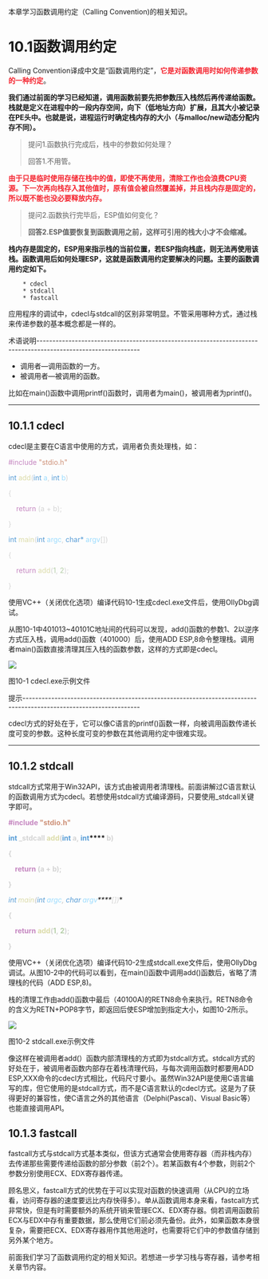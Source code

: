 本章学习函数调用约定（Calling Convention)的相关知识。

# 10.1函数调用约定
Calling Convention译成中文是“函数调用约定”，**<font style="color:#F5222D;">它是对函数调用时如何传递参数的一种约定</font>**。

**我们通过前面的学习已经知道，调用函数前要先把参数压入栈然后再传递给函数。栈就是定义在进程中的一段内存空间，向下（低地址方向）扩展，且其大小被记录在PE头中。也就是说，进程运行时确定栈内存的大小（与malloc/new动态分配内存不同）。**

> 提问1.函数执行完成后，栈中的参数如何处理？
>
> 回答1.不用管。
>

**<font style="color:#F5222D;">由于只是临时使用存储在栈中的值，即使不再使用，清除工作也会浪费CPU资源。下一次再向栈存入其他值时，原有值会被自然覆盖掉，并且栈内存是固定的，所以既不能也没必要释放内存。</font>**

> 提问2.函数执行完毕后，ESP值如何变化？
>
> **回答2.ESP值要恢复到函数调用之前，这样可引用的栈大小才不会缩减。**
>

**栈内存是固定的，ESP用来指示栈的当前位置，若ESP指向栈底，则无法再使用该栈。函数调用后如何处理ESP，这就是函数调用约定要解决的问题。主要的函数调用约定如下。**

        * cdecl
        * stdcall
        * fastcall

应用程序的调试中，cdecl与stdcall的区别非常明显。不管采用哪种方式，通过栈来传递参数的基本概念都是一样的。

术语说明--------------------------------------------------------------------------------------------------------------

+ 调用者—调用函数的一方。
+ 被调用者—被调用的函数。

比如在main()函数中调用printf()函数时，调用者为main()，被调用者为printf()。

-----------------------------------------------------------------------------------------------------------------------

## 10.1.1 cdecl
cdecl是主要在C语言中使用的方式，调用者负责处理栈，如：<font style="color:#c586c0;"></font>

<font style="color:#c586c0;">#include</font><font style="color:#569cd6;"> </font><font style="color:#ce9178;">"stdio.h"</font>



<font style="color:#569cd6;">int</font><font style="color:#d4d4d4;"> </font><font style="color:#dcdcaa;">add</font><font style="color:#d4d4d4;">(</font><font style="color:#569cd6;">int</font><font style="color:#d4d4d4;"> </font><font style="color:#9cdcfe;">a</font><font style="color:#d4d4d4;">, </font><font style="color:#569cd6;">int</font><font style="color:#d4d4d4;"> </font><font style="color:#9cdcfe;">b</font><font style="color:#d4d4d4;">)</font>

<font style="color:#d4d4d4;">{</font>

<font style="color:#d4d4d4;">    </font><font style="color:#c586c0;">return</font><font style="color:#d4d4d4;"> (a + b);</font>

<font style="color:#d4d4d4;">}</font>



<font style="color:#569cd6;">int</font><font style="color:#d4d4d4;"> </font><font style="color:#dcdcaa;">main</font><font style="color:#d4d4d4;">(</font><font style="color:#569cd6;">int</font><font style="color:#d4d4d4;"> </font><font style="color:#9cdcfe;">argc</font><font style="color:#d4d4d4;">, </font><font style="color:#569cd6;">char*</font><font style="color:#d4d4d4;"> </font><font style="color:#9cdcfe;">argv</font><font style="color:#d4d4d4;">[])</font>

<font style="color:#d4d4d4;">{</font>

<font style="color:#d4d4d4;">    </font><font style="color:#c586c0;">return</font><font style="color:#d4d4d4;"> </font><font style="color:#dcdcaa;">add</font><font style="color:#d4d4d4;">(</font><font style="color:#b5cea8;">1</font><font style="color:#d4d4d4;">, </font><font style="color:#b5cea8;">2</font><font style="color:#d4d4d4;">);</font>

<font style="color:#d4d4d4;">}</font>

使用VC++（关闭优化选项）编译代码10-1生成cdecl.exe文件后，使用OllyDbg调试。

从图10-1中401013~40101C地址间的代码可以发现，add()函数的参数1、2以逆序方式压入栈，调用add()函数（401000）后，使用ADD ESP,8命令整理栈。调用者main()函数直接清理其压入栈的函数参数，这样的方式即是cdecl。

![](https://cdn.nlark.com/yuque/0/2020/png/574026/1581157057148-5b4b53a8-61a9-4fcc-b954-8a33f0980f9a.png)

图10-1 cdecl.exe示例文件

提示------------------------------------------------------------------------------------------------------------------

cdecl方式的好处在于，它可以像C语言的printf()函数一样，向被调用函数传递长度可变的参数。这种长度可变的参数在其他调用约定中很难实现。

-----------------------------------------------------------------------------------------------------------------------

## 10.1.2 stdcall
stdcall方式常用于Win32API，该方式由被调用者清理栈。前面讲解过C语言默认的函数调用方式为cdecl。若想使用stdcall方式编译源码，只要使用_stdcall关键字即可。

**<font style="color:#c586c0;">#include</font>****<font style="color:#569cd6;"> </font>****<font style="color:#ce9178;">"stdio.h"</font>**

**<font style="color:#569cd6;">int</font>****<font style="color:#d4d4d4;"> _stdcall </font>****<font style="color:#dcdcaa;">add</font>****<font style="color:#d4d4d4;">(</font>****<font style="color:#569cd6;">int</font>****<font style="color:#d4d4d4;"> a, </font>****<font style="color:#569cd6;">int</font>****<font style="color:#d4d4d4;"> b)</font>**

**<font style="color:#d4d4d4;">{</font>**

**<font style="color:#d4d4d4;">    </font>****<font style="color:#c586c0;">return</font>****<font style="color:#d4d4d4;"> (a + b);</font>**

**<font style="color:#d4d4d4;">}</font>**



**<font style="color:#569cd6;">int</font>****<font style="color:#d4d4d4;"> </font>****<font style="color:#dcdcaa;">main</font>****<font style="color:#d4d4d4;">(</font>****<font style="color:#569cd6;">int</font>****<font style="color:#d4d4d4;"> </font>****<font style="color:#9cdcfe;">argc</font>****<font style="color:#d4d4d4;">, </font>****<font style="color:#569cd6;">char*</font>****<font style="color:#d4d4d4;"> </font>****<font style="color:#9cdcfe;">argv</font>****<font style="color:#d4d4d4;">[])</font>**

**<font style="color:#d4d4d4;">{</font>**

**<font style="color:#d4d4d4;">    </font>****<font style="color:#c586c0;">return</font>****<font style="color:#d4d4d4;"> </font>****<font style="color:#dcdcaa;">add</font>****<font style="color:#d4d4d4;">(</font>****<font style="color:#b5cea8;">1</font>****<font style="color:#d4d4d4;">, </font>****<font style="color:#b5cea8;">2</font>****<font style="color:#d4d4d4;">);</font>**

**<font style="color:#d4d4d4;">}</font>**

使用VC++（关闭优化选项）编译代码10-2生成stdcall.exe文件后，使用OllyDbg调试。从图10-2中的代码可以看到，在main()函数中调用add()函数后，省略了清理栈的代码（ADD ESP,8)。

栈的清理工作由add()函数中最后（40100A)的RETN8命令来执行。RETN8命令的含义为RETN+POP8字节，即返回后使ESP增加到指定大小，如图10-2所示。

![](https://cdn.nlark.com/yuque/0/2020/png/574026/1581157723359-27779abe-a19b-4ac7-b1fc-8b1072b6f5de.png)

图10-2 stdcall.exe示例文件

像这样在被调用者add(）函数内部清理栈的方式即为stdcall方式。stdcall方式的好处在于，被调用者函数内部存在着栈清理代码，与每次调用函数时都要用ADD ESP,XXX命令的cdecl方式相比，代码尺寸要小。虽然Win32API是使用C语言编写的库，但它使用的是stdcall方式，而不是C语言默认的cdecl方式。这是为了获得更好的兼容性，使C语言之外的其他语言（Delphi(Pascal)、Visual Basic等）也能直接调用API。

## 10.1.3 fastcall
fastcall方式与stdcall方式基本类似，但该方式通常会使用寄存器（而非栈内存）去传递那些需要传递给函数的部分参数（前2个）。若某函数有4个参数，则前2个参数分别使用ECX、EDX寄存器传递。

顾名思义，fastcall方式的优势在于可以实现对函数的快速调用（从CPU的立场看，访问寄存器的速度要远比内存快得多）。单从函数调用本身来看，fastcall方式非常快，但是有时需要额外的系统开销来管理ECX、EDX寄存器。倘若调用函数前ECX与EDX中存有重要数据，那么使用它们前必须先备份。此外，如果函数本身很复杂，需要把ECX、EDX寄存器用作其他用途时，也需要将它们中的参数值存储到另外某个地方。

前面我们学习了函数调用约定的相关知识。若想进一步学习栈与寄存器，请参考相关章节内容。

